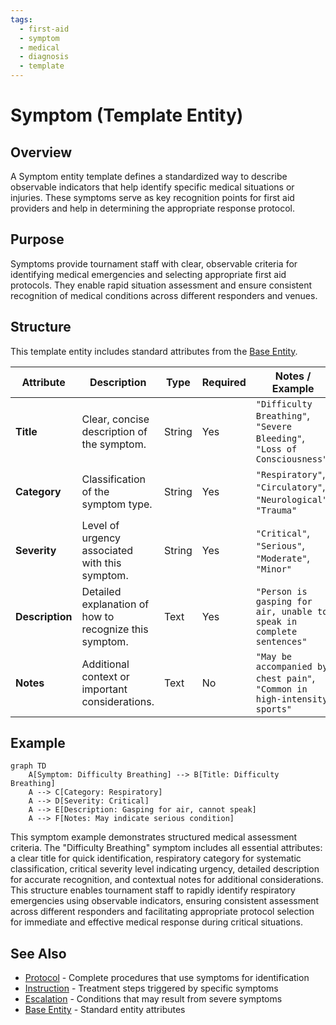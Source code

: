 ```yaml
---
tags:
  - first-aid
  - symptom
  - medical
  - diagnosis
  - template
---
```


# Symptom (Template Entity)

## Overview

A Symptom entity template defines a standardized way to describe observable indicators that help identify specific medical situations or injuries. These symptoms serve as key recognition points for first aid providers and help in determining the appropriate response protocol.

## Purpose

Symptoms provide tournament staff with clear, observable criteria for identifying medical emergencies and selecting appropriate first aid protocols. They enable rapid situation assessment and ensure consistent recognition of medical conditions across different responders and venues.

## Structure

This template entity includes standard attributes from the [Base Entity](../foundation/base_entity.md).

| Attribute       | Description                                            | Type   | Required | Notes / Example                                                           |
| --------------- | ------------------------------------------------------ | ------ | -------- | ------------------------------------------------------------------------- |
| **Title**       | Clear, concise description of the symptom.             | String | Yes      | `"Difficulty Breathing"`, `"Severe Bleeding"`, `"Loss of Consciousness"`  |
| **Category**    | Classification of the symptom type.                    | String | Yes      | `"Respiratory"`, `"Circulatory"`, `"Neurological"`, `"Trauma"`            |
| **Severity**    | Level of urgency associated with this symptom.         | String | Yes      | `"Critical"`, `"Serious"`, `"Moderate"`, `"Minor"`                        |
| **Description** | Detailed explanation of how to recognize this symptom. | Text   | Yes      | `"Person is gasping for air, unable to speak in complete sentences"`      |
| **Notes**       | Additional context or important considerations.        | Text   | No       | `"May be accompanied by chest pain"`, `"Common in high-intensity sports"` |

## Example

```mermaid
graph TD
    A[Symptom: Difficulty Breathing] --> B[Title: Difficulty Breathing]
    A --> C[Category: Respiratory]
    A --> D[Severity: Critical]
    A --> E[Description: Gasping for air, cannot speak]
    A --> F[Notes: May indicate serious condition]
```

This symptom example demonstrates structured medical assessment criteria. The "Difficulty Breathing" symptom includes all essential attributes: a clear title for quick identification, respiratory category for systematic classification, critical severity level indicating urgency, detailed description for accurate recognition, and contextual notes for additional considerations. This structure enables tournament staff to rapidly identify respiratory emergencies using observable indicators, ensuring consistent assessment across different responders and facilitating appropriate protocol selection for immediate and effective medical response during critical situations.

## See Also

- [Protocol](protocol.md) - Complete procedures that use symptoms for identification
- [Instruction](instruction.md) - Treatment steps triggered by specific symptoms  
- [Escalation](escalation.md) - Conditions that may result from severe symptoms
- [Base Entity](../foundation/base_entity.md) - Standard entity attributes
